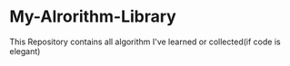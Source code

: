 # My-Alrorithm-Library
This Repository contains all algorithm I've learned or collected(if code is elegant)
